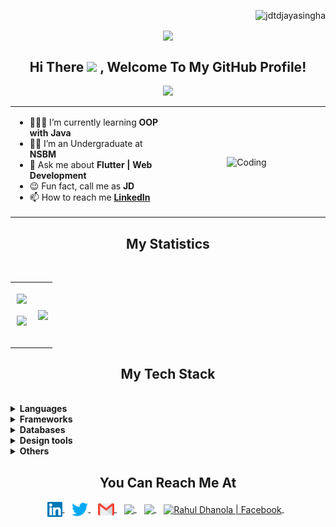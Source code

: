 <p align="right"> <img src="https://komarev.com/ghpvc/?username=jdtdjayasingha&label=Profile%20Views&color=0e75b6&style=flat" alt="jdtdjayasingha" /> </p>

<p align="center"><picture align="center"><img align="center" src = "https://github.com/7oSkaaa/7oSkaaa/blob/main/Images/about_me.gif?raw=true" width = 80px></picture></p>

<div align="center">
<h2> Hi There <img src="https://github.com/abdoachhoubi/abdoachhoubi/blob/main/gifs/Hi.gif" width="35"> , Welcome To My GitHub Profile!</h2>

<p align="center">
<a href="https://github.com/DenverCoder1/readme-typing-svg"><img src="https://readme-typing-svg.herokuapp.com?font=Poppins&color=cyan&size=20&center=true&vCenter=true&width=600&height=50&lines=Student+at+the+NSBM+Green+University;Software+Engineering+Undergraduate;Flutter+Developer"></a>
</p>

<table align="center">
<tr border="none">
<td width="50%" align="left">
  
- 👨🏽‍💻 I’m currently learning **OOP with Java**
- 🧑‍🎓 I’m an Undergraduate at **NSBM**
- 💬 Ask me about **Flutter | Web Development**&nbsp;&nbsp;&nbsp;
- 😉 Fun fact, call me as **JD**
- 📫 How to reach me **[LinkedIn](https://www.linkedin.com/in/jdtdjayasingha/)**

</td>
<td width="50%" align="center">
<img align="center" width="370" alt="Coding" src="https://media.giphy.com/media/QvpqTCiEcwtvx6wwJK/giphy.gif" height="200" frameBorder="0" class="giphy-embed">
</td>
</tr>
</table>

<h2 align="center">My Statistics</h2><br>
<p align="center">
<table align="center">
<tr border="none">
<td width="55%" align="center">
<p align=center>
  
  <div align=center>
          <a href="https://github.com/denvercoder1/github-readme-streak-stats" title="Go to Source">
      <img align="center" width=450 src="https://github-readme-stats.vercel.app/api?username=jdtdjayasingha&theme=gotham&show_icons=true&count_private=true&hide_title=true&hide_border=false" />
    </a>
      <br>
       <br>
     <a href="https://github.com/anuraghazra/github-readme-stats" title="Go to Source">
      <img align="center" width=450 src="http://github-readme-streak-stats.herokuapp.com?user=jdtdjayasingha&theme=gotham&hide_border=false&date_format=M%20j%5B%2C%20Y%5D"/> 
    </a>
    
  </div>
  <br>
  
</p>
</td>
<td width="45%" align="center">
  <img align="center" width=350 src="https://github-readme-stats.vercel.app/api/top-langs/?username=jdtdjayasingha&count_private=true&theme=gotham&hide&langs_count=6"/>
</td>
</tr>
</table>

<h2 align="center">My Tech Stack</h2><br>
  <div align=left>
<details>	
  <summary><b>Languages</b></summary><br>
  <img width ='32px' src ='https://raw.githubusercontent.com/rahulbanerjee26/githubAboutMeGenerator/main/icons/dart.svg'> </a>
   <img width ='32px' src ='https://raw.githubusercontent.com/rahulbanerjee26/githubAboutMeGenerator/main/icons/javascript.svg'> </a>
   <img width ='32px' src ='https://raw.githubusercontent.com/rahulbanerjee26/githubAboutMeGenerator/main/icons/c.svg'> </a>
 <img width ='32px' src ='https://raw.githubusercontent.com/rahulbanerjee26/githubAboutMeGenerator/main/icons/java.svg'> </a>
  <img width ='32px' src ='https://raw.githubusercontent.com/rahulbanerjee26/githubAboutMeGenerator/main/icons/css.svg'> </a>
 <img width ='32px' src ='https://raw.githubusercontent.com/rahulbanerjee26/githubAboutMeGenerator/main/icons/html.svg'> </a>
 <img width ='32px' src ='https://raw.githubusercontent.com/rahulbanerjee26/githubAboutMeGenerator/main/icons/csharp.svg'> </a>
  <img width ='32px' src ='https://raw.githubusercontent.com/rahulbanerjee26/githubAboutMeGenerator/main/icons/php.svg'> </a>

 

  
</details>

<details>	
  <summary><b>Frameworks</b></summary><br>
   <img width ='32px' src ='https://raw.githubusercontent.com/rahulbanerjee26/githubAboutMeGenerator/main/icons/bootstrap.svg'> </a>
<img width ='32px' src ='https://raw.githubusercontent.com/rahulbanerjee26/githubAboutMeGenerator/main/icons/flutter.svg'> </a>
 <img width ='32px' src ='https://raw.githubusercontent.com/rahulbanerjee26/githubAboutMeGenerator/main/icons/dotnet.svg'> </a>
</details>

<details>	
  <summary><b>Databases</b></summary><br>
  <img width ='32px' src ='https://raw.githubusercontent.com/devicons/devicon/master/icons/mysql/mysql-original-wordmark.svg'> </a>
    <img width ='32px' src ='https://github.com/Scar1109/skill-icons/blob/Scar1109/icons/microsoftSQL.svg'> </a>

</details>


<details>	
  <summary><b>Design tools</b></summary><br>
 <img width ='32px' src ='https://raw.githubusercontent.com/rahulbanerjee26/githubAboutMeGenerator/main/icons/illustrator.svg'> </a>
 <img width ='32px' src ='https://raw.githubusercontent.com/rahulbanerjee26/githubAboutMeGenerator/main/icons/photoshop.svg'> </a>
<img width ='32px' src ='https://raw.githubusercontent.com/rahulbanerjee26/githubAboutMeGenerator/main/icons/figma.svg'> </a>
  </details>

<details>	
  <summary><b>Others</b></summary><br>
<img width ='32px' src ='https://raw.githubusercontent.com/github/explore/80688e429a7d4ef2fca1e82350fe8e3517d3494d/topics/android/android.png'> </a>
 <img width ='32px' src ='https://raw.githubusercontent.com/rahulbanerjee26/githubAboutMeGenerator/main/icons/firebase.svg'> </a>
 <img width ='32px' src ='https://raw.githubusercontent.com/rahulbanerjee26/githubAboutMeGenerator/main/icons/git.svg'> </a>
</details>

  </div>

<div align="center">
  <h2><b>You Can Reach Me At</b></h2>
</div>
<p align="center">
<a href="https://www.linkedin.com/in/jdtdjayasingha/" target="_blank">
  <img align="center" | Linkedin" width="24px" src="https://github.com/SatYu26/SatYu26/blob/master/Assets/Linkedin.svg" />
</a> &nbsp;&nbsp;
<a href="https://x.com/jdtdjayasingha" target="_blank">
  <img align="center" | Twitter" width="26px" src="https://github.com/SatYu26/SatYu26/blob/master/Assets/Twitter.svg" />
</a> &nbsp;&nbsp;
<a href="mailto:jdtdjayasingha@gmail.com" >
  <img align="center" | Gmail" width="26px" src="https://github.com/SatYu26/SatYu26/blob/master/Assets/Gmail.svg" />
</a> &nbsp;&nbsp;

  <a href="https://stackoverflow.com/users/25126574/tharindu-dilshan">
    <img align="center" | stack-overflow" width="24px" src="https://raw.githubusercontent.com/rahulbanerjee26/githubAboutMeGenerator/main/icons/stack-overflow.svg" />
</a> &nbsp;&nbsp;

<a href="https://github.com/jdtdjayasingha">
    <img align="center" | GitHub" width="24px" src="https://raw.githubusercontent.com/rahulbanerjee26/githubAboutMeGenerator/main/icons/github.svg" />
</a> &nbsp;&nbsp;

<a href="https://www.facebook.com/profile.php?id=100013628134596">
    <img align="center" alt="Rahul Dhanola | Facebook" width="24px" src="https://raw.githubusercontent.com/rahulbanerjee26/githubAboutMeGenerator/main/icons/facebook.svg" />
</a> &nbsp;&nbsp;
<p>

 


